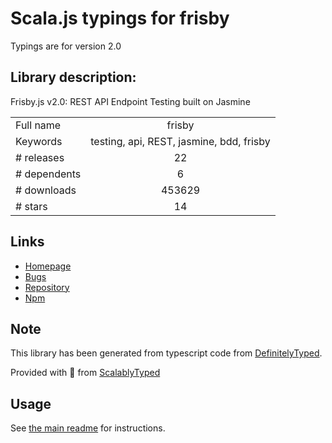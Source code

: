 
# Scala.js typings for frisby

Typings are for version 2.0

## Library description:
Frisby.js v2.0: REST API Endpoint Testing built on Jasmine

|                    |                 |
| ------------------ | :-------------: |
| Full name          | frisby |
| Keywords           | testing, api, REST, jasmine, bdd, frisby |
| # releases         | 22 |
| # dependents       | 6 |
| # downloads        | 453629 |
| # stars            | 14 |

## Links
- [Homepage](http://frisbyjs.com)
- [Bugs](https://github.com/vlucas/frisby/issues)
- [Repository](https://github.com/vlucas/frisby)
- [Npm](https://www.npmjs.com/package/frisby)
    


## Note
This library has been generated from typescript code from [DefinitelyTyped](https://definitelytyped.org).

Provided with :purple_heart: from [ScalablyTyped](https://github.com/oyvindberg/ScalablyTyped)

## Usage
See [the main readme](../../readme.md) for instructions.


